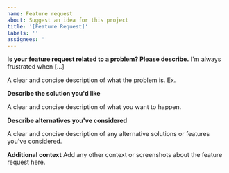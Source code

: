 ```yaml
---
name: Feature request
about: Suggest an idea for this project
title: '[Feature Request]'
labels: ''
assignees: ''
---
```


**Is your feature request related to a problem? Please describe.** I'm always
frustrated when [...]

A clear and concise description of what the problem is. Ex.

**Describe the solution you'd like**

A clear and concise description of what you want to happen.

**Describe alternatives you've considered**

A clear and concise description of any alternative solutions or features you've
considered.

**Additional context** Add any other context or screenshots about the feature
request here.
